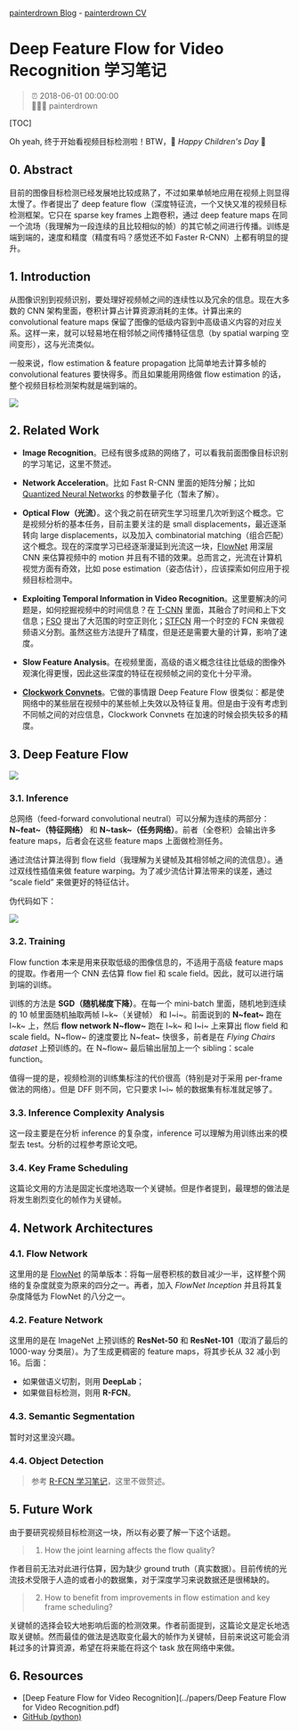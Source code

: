 [painterdrown Blog](https://painterdrown.github.io) - [painterdrown CV](https://painterdrown.github.io/cv)

# Deep Feature Flow for Video Recognition 学习笔记

> ⏰ 2018-06-01 00:00:00<br/>
> 👨🏻‍💻 painterdrown

[TOC]

Oh yeah, 终于开始看视频目标检测啦！BTW，🎈 *Happy Children's Day* 🎈

## 0. Abstract

目前的图像目标检测已经发展地比较成熟了，不过如果单帧地应用在视频上则显得太慢了。作者提出了 deep feature flow（深度特征流，一个又快又准的视频目标检测框架。它只在 sparse key frames 上跑卷积，通过 deep feature maps 在同一个流场（我理解为一段连续的且比较相似的帧）的其它帧之间进行传播。训练是端到端的，速度和精度（精度有吗？感觉还不如 Faster R-CNN）上都有明显的提升。

## 1. Introduction

从图像识别到视频识别，要处理好视频帧之间的连续性以及冗余的信息。现在大多数的 CNN 架构里面，卷积计算占计算资源消耗的主体。计算出来的 convolutional feature maps 保留了图像的低级内容到中高级语义内容的对应关系。这样一来，就可以轻易地在相邻帧之间传播特征信息（by spatial warping 空间变形），这与光流类似。

一般来说，flow estimation & feature propagation 比简单地去计算多帧的 convolutional features 要快得多。而且如果能用网络做 flow estimation 的话，整个视频目标检测架构就是端到端的。

![](images/motivation.png)

## 2. Related Work

+ **Image Recognition**。已经有很多成熟的网络了，可以看我前面图像目标识别的学习笔记，这里不赘述。

+ **Network Acceleration**。比如 Fast R-CNN 里面的矩阵分解；比如 [Quantized Neural Networks](../papers/Quantized_Neural_Networks.pdf) 的参数量子化（暂未了解）。

+ **Optical Flow（光流）**。这个我之前在研究生学习班里几次听到这个概念。它是视频分析的基本任务，目前主要关注的是 small displacements，最近逐渐转向 large displacements，以及加入 combinatorial matching（组合匹配）这个概念。现在的深度学习已经逐渐漫延到光流这一块，[FlowNet](../papers/FlowNet.pdf) 用深层 CNN 来估算视频中的 motion 并且有不错的效果。总而言之，光流在计算机视觉方面有奇效，比如 pose estimation（姿态估计），应该探索如何应用于视频目标检测中。

+ **Exploiting Temporal Information in Video Recognition**。这里要解决的问题是，如何挖掘视频中的时间信息？在 [T-CNN](../papers/T-CNN.pdf) 里面，其融合了时间和上下文信息；[FSO](../papers/FSO.pdf) 提出了大范围的时空正则化；[STFCN](../papers/STFCN.pdf) 用一个时空的 FCN 来做视频语义分割。虽然这些方法提升了精度，但是还是需要大量的计算，影响了速度。

+ **Slow Feature Analysis**。在视频里面，高级的语义概念往往比低级的图像外观演化得更慢，因此这些深度的特征在视频帧之间的变化十分平滑。

+ **[Clockwork Convnets](../papers/Clockwork_Convnets.pdf)**。它做的事情跟 Deep Feature Flow 很类似：都是使网络中的某些层在视频中的某些帧上失效以及特征复用。但是由于没有考虑到不同帧之间的对应信息，Clockwork Convnets 在加速的时候会损失较多的精度。

## 3. Deep Feature Flow

![](images/architecture.png)

### 3.1. Inference

总网络（feed-forward convolutional neutral）可以分解为连续的两部分：**N~feat~（特征网络）** 和 **N~task~（任务网络）**。前者（全卷积）会输出许多 feature maps，后者会在这些 feature maps 上面做检测任务。

通过流估计算法得到 flow field（我理解为关键帧及其相邻帧之间的流信息）。通过双线性插值来做 feature warping。为了减少流估计算法带来的误差，通过 “scale field” 来做更好的特征估计。

伪代码如下：

![](images/code.png)

### 3.2. Training

Flow function 本来是用来获取低级的图像信息的，不适用于高级 feature maps 的提取。作者用一个 CNN 去估算 flow fiel 和 scale field。因此，就可以进行端到端的训练。

训练的方法是 **SGD（随机梯度下降）**。在每一个 mini-batch 里面，随机地到连续的 10 帧里面随机抽取两帧 I~k~（关键帧） 和 I~i~。前面说到的 **N~feat~** 跑在 I~k~ 上，然后 **flow network N~flow~** 跑在 I~k~ 和 I~i~ 上来算出 flow field 和 scale field。N~flow~ 的速度要比 N~feat~ 快很多，前者是在 *Flying Chairs dataset* 上预训练的。在 N~flow~ 最后输出层加上一个 sibling：scale function。

值得一提的是，视频检测的训练集标注的代价很高（特别是对于采用 per-frame 做法的网络）。但是 DFF 则不同，它只要求 I~i~ 帧的数据集有标准就足够了。

### 3.3. Inference Complexity Analysis

这一段主要是在分析 inference 的复杂度，inference 可以理解为用训练出来的模型去 test。分析的过程参考原论文吧。

### 3.4. Key Frame Scheduling

这篇论文用的方法是固定长度地选取一个关键帧。但是作者提到，最理想的做法是将发生剧烈变化的帧作为关键帧。

## 4. Network Architectures

### 4.1. Flow Network

这里用的是 [FlowNet](../papers/FlowNet.pdf) 的简单版本：将每一层卷积核的数目减少一半，这样整个网络的复杂度就变为原来的四分之一。再者，加入 *FlowNet Inception* 并且将其复杂度降低为 FlowNet 的八分之一。

### 4.2. Feature Network

这里用的是在 ImageNet 上预训练的 **ResNet-50** 和 **ResNet-101**（取消了最后的 1000-way 分类层）。为了生成更稠密的 feature maps，将其步长从 32 减小到 16。后面：

+ 如果做语义切割，则用 **DeepLab**；
+ 如果做目标检测，则用 **R-FCN**。

### 4.3. Semantic Segmentation

暂时对这里没兴趣。

### 4.4. Object Detection

> 参考 [R-FCN 学习笔记](https://painterdrown.github.io/cv/rfcn)，这里不做赘述。

## 5. Future Work

由于要研究视频目标检测这一块，所以有必要了解一下这个话题。

> 1. How the joint learning affects the flow quality?

作者目前无法对此进行估算，因为缺少 ground truth（真实数据）。目前传统的光流技术受限于人造的或者小的数据集，对于深度学习来说数据还是很稀缺的。

> 2. How to benefit from improvements in flow estimation and key frame scheduling?

关键帧的选择会较大地影响后面的检测效果。作者前面提到，这篇论文是定长地选取关键帧。然而最佳的做法是选取变化最大的帧作为关键帧，目前来说这可能会消耗过多的计算资源，希望在将来能在将这个 task 放在网络中来做。

## 6. Resources

+ [Deep Feature Flow for Video Recognition](../papers/Deep Feature Flow for Video Recognition.pdf)
+ [GitHub (python)](https://github.com/msracver/Deep-Feature-Flow)
